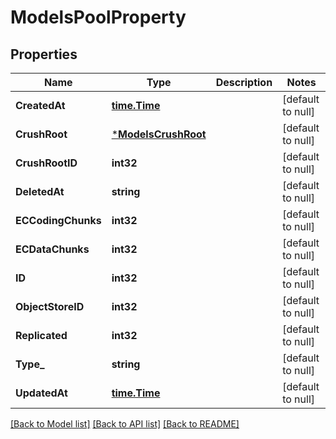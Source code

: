 # ModelsPoolProperty

## Properties
Name | Type | Description | Notes
------------ | ------------- | ------------- | -------------
**CreatedAt** | [**time.Time**](time.Time.md) |  | [default to null]
**CrushRoot** | [***ModelsCrushRoot**](models.CrushRoot.md) |  | [default to null]
**CrushRootID** | **int32** |  | [default to null]
**DeletedAt** | **string** |  | [default to null]
**ECCodingChunks** | **int32** |  | [default to null]
**ECDataChunks** | **int32** |  | [default to null]
**ID** | **int32** |  | [default to null]
**ObjectStoreID** | **int32** |  | [default to null]
**Replicated** | **int32** |  | [default to null]
**Type_** | **string** |  | [default to null]
**UpdatedAt** | [**time.Time**](time.Time.md) |  | [default to null]

[[Back to Model list]](../README.md#documentation-for-models) [[Back to API list]](../README.md#documentation-for-api-endpoints) [[Back to README]](../README.md)



